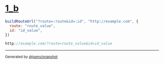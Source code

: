 # [1_b](../../route_url_build.test.mjs#L11)

```js
buildRouteUrl("?route=:route&id=:id", "http://example.com", {
  route: "route_value",
  id: "id_value",
})
```

```js
http://example.com/?route=route_value&id=id_value
```

---

<sub>
  Generated by <a href="https://github.com/jsenv/core/tree/main/packages/independent/snapshot">@jsenv/snapshot</a>
</sub>
